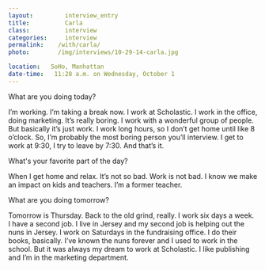 ```yaml
---
layout:         interview_entry
title:          Carla
class:          interview
categories:     interview
permalink:    /with/carla/
photo:        /img/interviews/10-29-14-carla.jpg

location:   SoHo, Manhattan
date-time:   11:28 a.m. on Wednesday, October 1
---
```


<p class="question">What are you doing today?</p>
<p>I’m working. I’m taking a break now. I work at Scholastic. I work in the office, doing marketing. It’s really boring. I work with a wonderful group of people. But basically it’s just work. I work long hours, so I don’t get home until like 8 o’clock. So, I’m probably the most boring person you’ll interview. I get to work at 9:30, I try to leave by 7:30. And that’s it.</p>

<p class="question">What's your favorite part of the day?</p>
<p>When I get home and relax. It’s not so bad. Work is not bad. I know we make an impact on kids and teachers. I’m a former teacher. </p>

<p class="question">What are you doing tomorrow?</p>
<p>Tomorrow is Thursday. Back to the old grind, really. I work six days a week. I have a second job. I live in Jersey and my second job is helping out the nuns in Jersey. I work on Saturdays in the fundraising office. I do their books, basically. I’ve known the nuns forever and I used to work in the school. But it was always my dream to work at Scholastic. I like publishing and I’m in the marketing department.</p>
